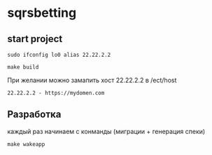 # sqrsbetting

## start project
```shell
sudo ifconfig lo0 alias 22.22.2.2
```

```shell
make build
```
При желании можно замапить хост 22.22.2.2 в  /ect/host 
```
22.22.2.2 - https://mydomen.com
```

## Разработка
каждый раз начинаем с конманды (миграции + генерация спеки)
```shell
make wakeapp
```
